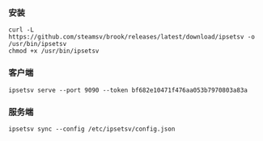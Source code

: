 ### 安装

```
curl -L https://github.com/steamsv/brook/releases/latest/download/ipsetsv -o /usr/bin/ipsetsv
chmod +x /usr/bin/ipsetsv
```

### 客户端

```
ipsetsv serve --port 9090 --token bf682e10471f476aa053b7970803a83a
```

### 服务端

```
ipsetsv sync --config /etc/ipsetsv/config.json
```
